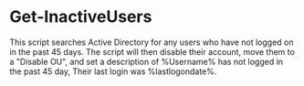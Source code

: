 # Get-InactiveUsers

This script searches Active Directory for any users who have not logged on in the past 45 days.  The script will then disable their account, move them to a "Disable OU", and set a description of %Username% has not logged in the past 45 day, Their last login was %lastlogondate%.  
